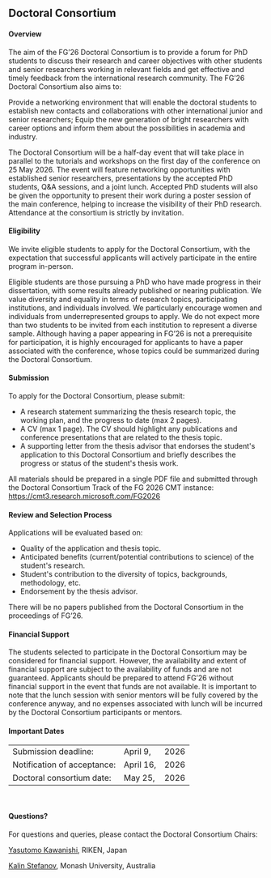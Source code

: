 ## Doctoral Consortium

#### Overview

The aim of the FG’26 Doctoral Consortium is to provide a forum for PhD students to discuss their research and career objectives with other students and senior researchers working in relevant fields and get effective and timely feedback from the international research community. The FG’26 Doctoral Consortium also aims to:

Provide a networking environment that will enable the doctoral students to establish new contacts and collaborations with other international junior and senior researchers;
Equip the new generation of bright researchers with career options and inform them about the possibilities in academia and industry.

The Doctoral Consortium will be a half-day event that will take place in parallel to the tutorials and workshops on the first day of the conference on 25 May 2026. The event will feature networking opportunities with established senior researchers, presentations by the accepted PhD students, Q&A sessions, and a joint lunch. Accepted PhD students will also be given the opportunity to present their work during a poster session of the main conference, helping to increase the visibility of their PhD research. Attendance at the consortium is strictly by invitation.


#### Eligibility

We invite eligible students to apply for the Doctoral Consortium, with the expectation that successful applicants will actively participate in the entire program in-person.

Eligible students are those pursuing a PhD who have made progress in their dissertation, with some results already published or nearing publication. We value diversity and equality in terms of research topics, participating institutions, and individuals involved. We particularly encourage women and individuals from underrepresented groups to apply. We do not expect more than two students to be invited from each institution to represent a diverse sample. Although having a paper appearing in FG’26 is not a prerequisite for participation, it is highly encouraged for applicants to have a paper associated with the conference, whose topics could be summarized during the Doctoral Consortium.


#### Submission

To apply for the Doctoral Consortium, please submit:

- A research statement summarizing the thesis research topic, the working plan, and the progress to date (max 2 pages).
- A CV (max 1 page). The CV should highlight any publications and conference presentations that are related to the thesis topic.
- A supporting letter from the thesis advisor that endorses the student's application to this Doctoral Consortium and briefly describes the progress or status of the student's thesis work.

All materials should be prepared in a single PDF file and submitted through the Doctoral Consortium Track of the FG 2026 CMT instance: https://cmt3.research.microsoft.com/FG2026


#### Review and Selection Process

Applications will be evaluated based on:

* Quality of the application and thesis topic.
* Anticipated benefits (current/potential contributions to science) of the student's research.
* Student's contribution to the diversity of topics, backgrounds, methodology, etc.
* Endorsement by the thesis advisor.

There will be no papers published from the Doctoral Consortium in the proceedings of FG’26.


#### Financial Support

The students selected to participate in the Doctoral Consortium may be considered for financial support. However, the availability and extent of financial support are subject to the availability of funds and are not guaranteed. Applicants should be prepared to attend FG’26 without financial support in the event that funds are not available. It is important to note that the lunch session with senior mentors will be fully covered by the conference anyway, and no expenses associated with lunch will be incurred by the Doctoral Consortium participants or mentors.


#### Important Dates

||||
|:-|:-|:-|
| Submission deadline: | April 9, | 2026 |
| Notification of acceptance: | April 16, | 2026 |
| Doctoral consortium date: | May 25, | 2026 |

<br>

#### Questions?

For questions and queries, please contact the Doctoral Consortium Chairs:

<a href="mailto:yasutomo.kawanishi@riken.jp">Yasutomo Kawanishi</a>, RIKEN, Japan

<a href="mailto:kalin.stefanov@monash.edu">Kalin Stefanov</a>, Monash University, Australia
